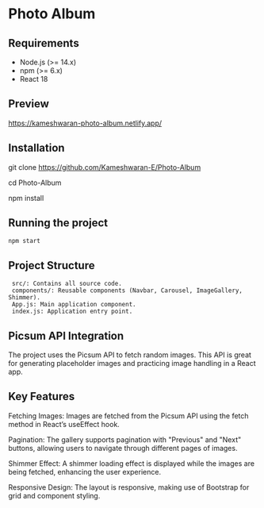 # Photo Album

## Requirements
- Node.js (>= 14.x)
- npm (>= 6.x)
- React 18

## Preview
https://kameshwaran-photo-album.netlify.app/

## Installation
git clone https://github.com/Kameshwaran-E/Photo-Album

cd Photo-Album

npm install


## Running the project
    npm start

## Project Structure
     src/: Contains all source code.
     components/: Reusable components (Navbar, Carousel, ImageGallery, Shimmer).
     App.js: Main application component.
     index.js: Application entry point.
     
## Picsum API Integration
The project uses the Picsum API to fetch random images. This API is great for generating placeholder images and practicing image handling in a React app.

## Key Features
Fetching Images: Images are fetched from the Picsum API using the fetch method in React’s useEffect hook.

Pagination: The gallery supports pagination with "Previous" and "Next" buttons, allowing users to navigate through different pages of images.

Shimmer Effect: A shimmer loading effect is displayed while the images are being fetched, enhancing the user experience.

Responsive Design: The layout is responsive, making use of Bootstrap for grid and component styling.
